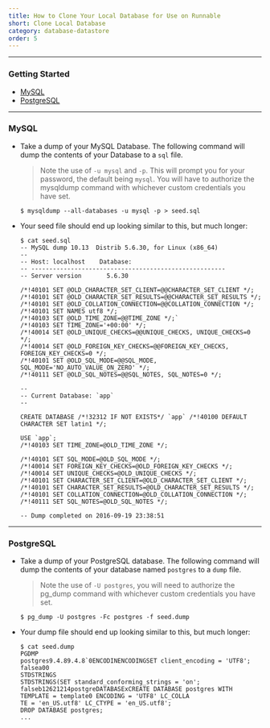 ```yaml
---
title: How to Clone Your Local Database for Use on Runnable
short: Clone Local Database
category: database-datastore
order: 5
---
```


---

### Getting Started

* [MySQL](#mysql)
* [PostgreSQL](#postgresql)

---

### MySQL
* Take a dump of your MySQL Database. The following command will dump the contents of your Database to a `sql` file.

  > Note the use of `-u mysql` and `-p`. This will prompt you for your password, the default being `mysql`.
  You will have to authorize the mysqldump command with whichever custom credentials you have set.

  ```
  $ mysqldump --all-databases -u mysql -p > seed.sql
  ```

* Your seed file should end up looking similar to this, but much longer:

  ```
  $ cat seed.sql
  -- MySQL dump 10.13  Distrib 5.6.30, for Linux (x86_64)
  --
  -- Host: localhost    Database:
  -- ------------------------------------------------------
  -- Server version       5.6.30

  /*!40101 SET @OLD_CHARACTER_SET_CLIENT=@@CHARACTER_SET_CLIENT */;
  /*!40101 SET @OLD_CHARACTER_SET_RESULTS=@@CHARACTER_SET_RESULTS */;
  /*!40101 SET @OLD_COLLATION_CONNECTION=@@COLLATION_CONNECTION */;
  /*!40101 SET NAMES utf8 */;
  /*!40103 SET @OLD_TIME_ZONE=@@TIME_ZONE */;`
  /*!40103 SET TIME_ZONE='+00:00' */;
  /*!40014 SET @OLD_UNIQUE_CHECKS=@@UNIQUE_CHECKS, UNIQUE_CHECKS=0 */;
  /*!40014 SET @OLD_FOREIGN_KEY_CHECKS=@@FOREIGN_KEY_CHECKS, FOREIGN_KEY_CHECKS=0 */;
  /*!40101 SET @OLD_SQL_MODE=@@SQL_MODE, SQL_MODE='NO_AUTO_VALUE_ON_ZERO' */;
  /*!40111 SET @OLD_SQL_NOTES=@@SQL_NOTES, SQL_NOTES=0 */;

  --
  -- Current Database: `app`
  --

  CREATE DATABASE /*!32312 IF NOT EXISTS*/ `app` /*!40100 DEFAULT CHARACTER SET latin1 */;

  USE `app`;
  /*!40103 SET TIME_ZONE=@OLD_TIME_ZONE */;

  /*!40101 SET SQL_MODE=@OLD_SQL_MODE */;
  /*!40014 SET FOREIGN_KEY_CHECKS=@OLD_FOREIGN_KEY_CHECKS */;
  /*!40014 SET UNIQUE_CHECKS=@OLD_UNIQUE_CHECKS */;
  /*!40101 SET CHARACTER_SET_CLIENT=@OLD_CHARACTER_SET_CLIENT */;
  /*!40101 SET CHARACTER_SET_RESULTS=@OLD_CHARACTER_SET_RESULTS */;
  /*!40101 SET COLLATION_CONNECTION=@OLD_COLLATION_CONNECTION */;
  /*!40111 SET SQL_NOTES=@OLD_SQL_NOTES */;

  -- Dump completed on 2016-09-19 23:38:51
  ```

---

### PostgreSQL
* Take a dump of your PostgreSQL database. The following command will dump the contents of your database named `postgres` to a `dump` file.
  > Note the use of `-U postgres`, you will need to authorize the pg_dump command with whichever custom credentials you have set.

  ```
  $ pg_dump -U postgres -Fc postgres -f seed.dump
  ```

* Your dump file should end up looking similar to this, but much longer:

  ```
  $ cat seed.dump
  PGDMP
  postgres9.4.89.4.8`0ENCODINENCODINGSET client_encoding = 'UTF8';
  falsea00
  STDSTRINGS
  STDSTRINGS(SET standard_conforming_strings = 'on';
  falseb12621214postgreDATABASExCREATE DATABASE postgres WITH TEMPLATE = template0 ENCODING = 'UTF8' LC_COLLA
  TE = 'en_US.utf8' LC_CTYPE = 'en_US.utf8';
  DROP DATABASE postgres;
  ...
  ```
